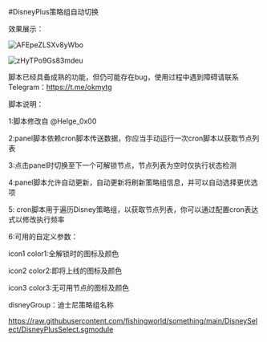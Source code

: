 #DisneyPlus策略组自动切换

效果展示：

![AFEpeZLSXv8yWbo](https://i.loli.net/2021/10/07/AFEpeZLSXv8yWbo.jpg)

![zHyTPo9Gs83mdeu](https://i.loli.net/2021/10/07/zHyTPo9Gs83mdeu.jpg)

脚本已经具备成熟的功能，但仍可能存在bug，使用过程中遇到障碍请联系Telegram：https://t.me/okmytg

脚本说明：

 1:脚本修改自 @Helge_0x00
 
 2:panel脚本依赖cron脚本传送数据，你应当手动运行一次cron脚本以获取节点列表
 
 3:点击panel时切换至下一个可解锁节点，节点列表为空时仅执行状态检测
 
 4:panel脚本允许自动更新，自动更新将刷新策略组信息，并可以自动选择更优选项
 
 5: cron脚本用于遍历Disney策略组，以获取节点列表，你可以通过配置cron表达式以修改执行频率
 
 6:可用的自定义参数：
 
 icon1 color1:全解锁时的图标及颜色

 icon2 color2:即将上线的图标及颜色
 
 icon3 color3:无可用节点的图标及颜色
 
 disneyGroup：迪士尼策略组名称
 
 https://raw.githubusercontent.com/fishingworld/something/main/DisneySelect/DisneyPlusSelect.sgmodule
